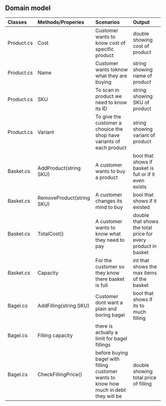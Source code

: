 ## Domain model


|Classes     			   |Methods/Properies             |Scenarios                                                                                 |Output                                                        |
|:-------------------------|:-----------------------------|:-----------------------------------------------------------------------------------------|:-------------------------------------------------------------|
|Product.cs                |Cost                          |Customer wants to know cost of specific product                                           |double showing cost of product                                |
|Product.cs                |Name                          |Customer wants toknow what they are buying                                                |string showing name of product                                |
|Product.cs                |SKU                           |To scan in product we  need to know its ID                                                |string showing SKU of product                                 |
|Product.cs                |Variant                       |To give the customer a chooice the shop have variants of each product                     |string showing variant of product                             |
|Basket.cs                 |AddProduct(string SKU)        |A customer wants to buy a product                                                         |bool that shows if basket is full or if it even exists        |
|Basket.cs                 |RemoveProduct(string SKU)     |A customer changes its mind to buy                                                        |bool that shows if it existed                                 |
|Basket.cs                 |TotalCost()                   |A customer wants to know what they need to pay                                            |double that shows the total price for every product in basket |
|Basket.cs                 |Capacity                      |For the customer so they know there basket is full                                        |int that shows the max items of the basket                    |
|Bagel.cs                  |AddFilling(string SKU)        |Customer dont want a plain and boring bagel                                               |bool that shows if its to much filling                        |
|Bagel.cs                  |Filling capacity              |there is actually a limit for bagel fillings                                              |                                                              |
|Bagel.cs                  |CheckFillingPrice()           |before buying bagel with filling customer wants to know how much in debt they will be     |double showing total price of filling                         |


